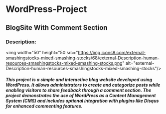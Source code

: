 # WordPress-Project
## BlogSite With Comment Section

### Description:
<img width="50" height="50 src="https://img.icons8.com/external-smashingstocks-mixed-smashing-stocks/68/external-Description-human-resources-smashingstocks-mixed-smashing-stocks.png" alt="external-Description-human-resources-smashingstocks-mixed-smashing-stocks"/>
   #####   This project is a simple and interactive blog website developed using WordPress. It allows administrators to create and categorize posts while enabling visitors to share feedback through a comment section. The project demonstrates the use of WordPress as a Content Management System (CMS) and includes optional integration with plugins like Disqus for enhanced commenting features.
